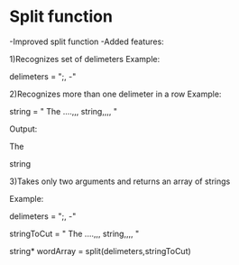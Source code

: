 # Split function
-Improved split function
-Added features:

1)Recognizes set of delimeters
  Example:
  
  
  delimeters = ";, -"



2)Recognizes more than one delimeter in a row
  Example:
  
  string = "   The ....,,, string,,,, "
  
  Output: 
  
  The
  
  string



3)Takes only two arguments and returns an array of strings


  Example:
  
  
  delimeters = ";, -"
  
  
  stringToCut = "   The ....,,, string,,,, "

  string* wordArray = split(delimeters,stringToCut)

